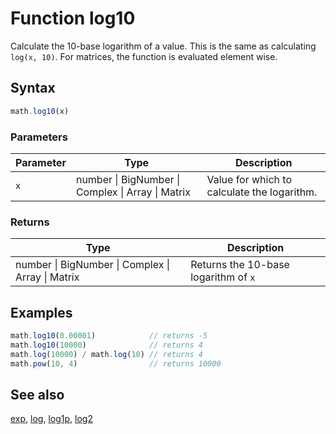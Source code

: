 <!-- Note: This file is automatically generated from source code comments. Changes made in this file will be overridden. -->
# Function log10
Calculate the 10-base logarithm of a value. This is the same as calculating `log(x, 10)`.
For matrices, the function is evaluated element wise.
## Syntax
```js
math.log10(x)
```
### Parameters
Parameter | Type | Description
--------- | ---- | -----------
`x` | number &#124; BigNumber &#124; Complex &#124; Array &#124; Matrix |  Value for which to calculate the logarithm.
### Returns
Type | Description
---- | -----------
number &#124; BigNumber &#124; Complex &#124; Array &#124; Matrix |  Returns the 10-base logarithm of `x`
## Examples
```js
math.log10(0.00001)            // returns -5
math.log10(10000)              // returns 4
math.log(10000) / math.log(10) // returns 4
math.pow(10, 4)                // returns 10000
```
## See also
[exp](exp.md),
[log](log.md),
[log1p](log1p.md),
[log2](log2.md)
